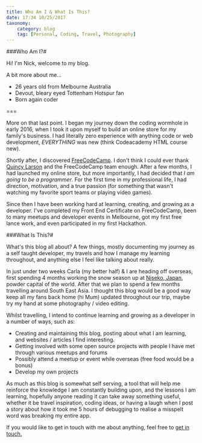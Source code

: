 ```yaml
---
title: Who Am I & What Is This?
date: 17:34 10/25/2017 
taxonomy:
    category: blog
    tag: [Personal, Coding, Travel, Photography]
---
```


###Who Am I?#

Hi! I'm Nick, welcome to my blog.

A bit more about me...
- 26 years old from Melbourne Australia
- Devout, bleary eyed Tottenham Hotspur fan
- Born again coder

===

More on that last point. I began my journey down the coding wormhole in early 2016, when I took it upon myself to build an online store for my family's business. I had literally zero experience with anything code or web development, *EVERYTHING* was new (think Codeacademy HTML course new).  

Shortly after, I discovered [FreeCodeCamp](https://www.freecodecamp.org). I don't think I could ever thank [Quincy Larson](https://medium.com/@quincylarson) and the FreeCodeCamp team enough. After a few months, I had launched my online store, but more importantly, I had decided that *I am going to be a programmer*. For the first time in my professional life, I had direction, motivation, and a true passion (for something that wasn't watching my favorite sport teams or playing video games).

Since then I have been working hard at learning, creating, and growing as a developer. I've completed my Front End Certificate on FreeCodeCamp, been to many meetups and developer events in Melbourne, got my first free lance work, and even participated in my first Hackathon.


###What Is This?# 

What's this blog all about? A few things, mostly documenting my journey as a self taught developer, my travels and how I manage my learning throughout, and anything else I feel like talking about really.

In just under two weeks Carla (my better half) & I are heading off overseas, first spending 4 months working the snow season up at [Niseko, Japan](https://en.wikipedia.org/wiki/Niseko,_Hokkaido), powder capital of the world. After that we plan to spend a few months travelling around South East Asia. I thought this blog would be a good way keep all my fans back home (hi Mum) updated throughout our trip, maybe try my hand at some photography / video editing.

Whilst travelling, I intend to continue learning and growing as a developer in a number of ways, such as:
- Creating and maintaining this blog, posting about what I am learning, and websites / articles I find interesting.
- Getting involved with some open source projects with people I have met through various meetups and forums
- Possibly attend a meetup or event while overseas (free food would be a bonus)
- Develop my own projects 

As much as this blog is somewhat self serving, a tool that will help me reinforce the knowledge I am constantly building upon, and the lessons I am learning, hopefully anyone reading it can take away something useful, whether it be travel inspiration, coding ideas, or having a laugh when I post a story about how it took me 5 hours of debugging to realise a misspelt word was breaking my entire app.

If you would like to get in touch with me about anything, feel free to [get in touch.](#)

